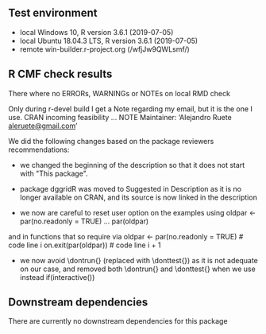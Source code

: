 ## Test environment
* local Windows 10,  R version 3.6.1 (2019-07-05)
* local Ubuntu 18.04.3 LTS, R version 3.6.1 (2019-07-05)
* remote win-builder.r-project.org (/wfjJw9QWLsmf/)

## R CMF check results
There where no ERRORs, WARNINGs or NOTEs on local RMD check

Only during r-devel build I get a Note regarding my email, but it is the one I use.
  CRAN incoming feasibility ... NOTE
  Maintainer: ‘Alejandro Ruete <aleruete@gmail.com>’

We did the following changes based on the package reviewers recommendations:   
* we changed the beginning of the description so that it does not start with "This package".

* package dggridR was moved to Suggested in Description as it is no longer available on CRAN, and its source is now linked in the description 

* we now are careful to reset user option on the examples using 
  oldpar <- par(no.readonly = TRUE)
  ...
  par(oldpar)

and in functions that so require via 
  oldpar <- par(no.readonly = TRUE)       # code line i
  on.exit(par(oldpar))                    # code line i + 1

* we now avoid \dontrun{} (replaced with \donttest{}) as it is not adequate on our case, and  removed both \dontrun{} and \donttest{} when we use instead if(interactive())

## Downstream dependencies
There are currently no downstream dependencies for this package
